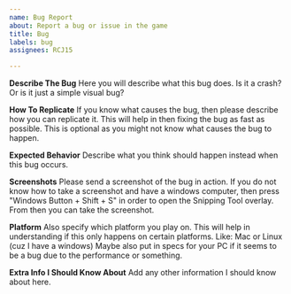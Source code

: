 ```yaml
---
name: Bug Report
about: Report a bug or issue in the game
title: Bug
labels: bug
assignees: RCJ15

---
```


**Describe The Bug**
Here you will describe what this bug does. Is it a crash? Or is it just a simple visual bug?

**How To Replicate**
If you know what causes the bug, then please describe how you can replicate it. This will help in then fixing the bug as fast as possible. This is optional as you might not know what causes the bug to happen.

**Expected Behavior**
Describe what you think should happen instead when this bug occurs.

**Screenshots**
Please send a screenshot of the bug in action. If you do not know how to take a screenshot and have a windows computer, then press "Windows Button + Shift + S" in order to open the Snipping Tool overlay. From then you can take the screenshot.

**Platform**
Also specify which platform you play on. This will help in understanding if this only happens on certain platforms. Like: Mac or Linux (cuz I have a windows)
Maybe also put in specs for your PC if it seems to be a bug due to the performance or something.

**Extra Info I Should Know About**
Add any other information I should know about here.
